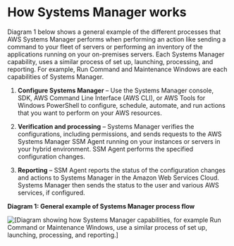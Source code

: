 # How Systems Manager works<a name="how-it-works"></a>

Diagram 1 below shows a general example of the different processes that AWS Systems Manager performs when performing an action like sending a command to your fleet of servers or performing an inventory of the applications running on your on\-premises servers\. Each Systems Manager capability, uses a similar process of set up, launching, processing, and reporting\. For example, Run Command and Maintenance Windows are each capabilities of Systems Manager\.

1. **Configure Systems Manager** – Use the Systems Manager console, SDK, AWS Command Line Interface \(AWS CLI\), or AWS Tools for Windows PowerShell to configure, schedule, automate, and run actions that you want to perform on your AWS resources\. 

1. **Verification and processing** – Systems Manager verifies the configurations, including permissions, and sends requests to the AWS Systems Manager SSM Agent running on your instances or servers in your hybrid environment\. SSM Agent performs the specified configuration changes\.

1. **Reporting** – SSM Agent reports the status of the configuration changes and actions to Systems Manager in the Amazon Web Services Cloud\. Systems Manager then sends the status to the user and various AWS services, if configured\.

**Diagram 1: General example of Systems Manager process flow**

![\[Diagram showing how Systems Manager capabilities, for example Run Command or Maintenance Windows, use a similar process of set up, launching, processing, and reporting.\]](http://docs.aws.amazon.com/systems-manager/latest/userguide/images/how-it-works.png)